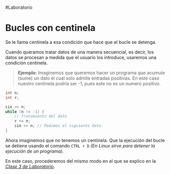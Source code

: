 #Laboratorio
# Bucles con centinela

Se le llama centinela a esa condición que hace que el bucle se detenga.

Cuando queramos tratar datos de una manera secuencial, es decir, los datos se procesan a medida que el usuario los introduce, usaremos una condición centinela.

> **Ejemplo:**
> Imaginemos que queremos hacer un programa que acumule (sume) un dato el cual solo admite entradas positivas. En este caso nuestro centinela podría ser -1, pues este no es un numero positivo.

```cpp
int n;
int r;

cin >> n;
while (n != -1) {
	// Tratamiento del dato
	r += n;
	cin >> n; // Pedimos el siguiente dato.
}
```

Ahora imaginemos que no tenemos un centinela. Que la ejecución del bucle se detiene usando el comando ```CTRL + D``` *(En Linux sirve para detener la ejecución de un programa)*.

En este caso, procederemos del mismo modo en el que se explico en la [*Clase 3 de Laboratorio*](Q1/PRO1%20-%20Programació%201/PRO1%20L%20-%20Clase%203).